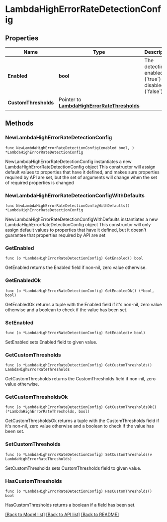 # LambdaHighErrorRateDetectionConfig

## Properties

Name | Type | Description | Notes
------------ | ------------- | ------------- | -------------
**Enabled** | **bool** | The detection is enabled (&#x60;true&#x60;) or disabled (&#x60;false&#x60;). | 
**CustomThresholds** | Pointer to [**LambdaHighErrorRateThresholds**](LambdaHighErrorRateThresholds.md) |  | [optional] 

## Methods

### NewLambdaHighErrorRateDetectionConfig

`func NewLambdaHighErrorRateDetectionConfig(enabled bool, ) *LambdaHighErrorRateDetectionConfig`

NewLambdaHighErrorRateDetectionConfig instantiates a new LambdaHighErrorRateDetectionConfig object
This constructor will assign default values to properties that have it defined,
and makes sure properties required by API are set, but the set of arguments
will change when the set of required properties is changed

### NewLambdaHighErrorRateDetectionConfigWithDefaults

`func NewLambdaHighErrorRateDetectionConfigWithDefaults() *LambdaHighErrorRateDetectionConfig`

NewLambdaHighErrorRateDetectionConfigWithDefaults instantiates a new LambdaHighErrorRateDetectionConfig object
This constructor will only assign default values to properties that have it defined,
but it doesn't guarantee that properties required by API are set

### GetEnabled

`func (o *LambdaHighErrorRateDetectionConfig) GetEnabled() bool`

GetEnabled returns the Enabled field if non-nil, zero value otherwise.

### GetEnabledOk

`func (o *LambdaHighErrorRateDetectionConfig) GetEnabledOk() (*bool, bool)`

GetEnabledOk returns a tuple with the Enabled field if it's non-nil, zero value otherwise
and a boolean to check if the value has been set.

### SetEnabled

`func (o *LambdaHighErrorRateDetectionConfig) SetEnabled(v bool)`

SetEnabled sets Enabled field to given value.


### GetCustomThresholds

`func (o *LambdaHighErrorRateDetectionConfig) GetCustomThresholds() LambdaHighErrorRateThresholds`

GetCustomThresholds returns the CustomThresholds field if non-nil, zero value otherwise.

### GetCustomThresholdsOk

`func (o *LambdaHighErrorRateDetectionConfig) GetCustomThresholdsOk() (*LambdaHighErrorRateThresholds, bool)`

GetCustomThresholdsOk returns a tuple with the CustomThresholds field if it's non-nil, zero value otherwise
and a boolean to check if the value has been set.

### SetCustomThresholds

`func (o *LambdaHighErrorRateDetectionConfig) SetCustomThresholds(v LambdaHighErrorRateThresholds)`

SetCustomThresholds sets CustomThresholds field to given value.

### HasCustomThresholds

`func (o *LambdaHighErrorRateDetectionConfig) HasCustomThresholds() bool`

HasCustomThresholds returns a boolean if a field has been set.


[[Back to Model list]](../README.md#documentation-for-models) [[Back to API list]](../README.md#documentation-for-api-endpoints) [[Back to README]](../README.md)


